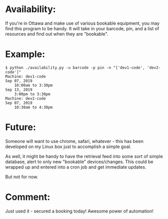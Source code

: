 Availability:
=============  
If you're in Ottawa and make use of various bookable equipment, you may
find this program to be handy.  It will take in your barcode, pin, and a
list of resources and find out when they are "bookable".

Example:
========
```
$ python ./availability.py -u barcode -p pin -n "['dev1-code', 'dev2-code']"  
Machine: dev1-code  
Sep 07, 2019  
	10:00am to 3:30pm  
Sep 13, 2019  
	3:00pm to 3:30pm  
Machine: dev2-code  
Sep 07, 2019  
	10:30am to 4:30pm
```

Future:  
=======  
Someone will want to use chrome, safari, whatever - this has been developed on my Linux box just to accomplish a simple goal.

As well, it might be handy to have the retrieval feed into some sort of simple database, alert to only new "bookable" devices/changes.  This could be wrapped up and entered into a cron job and get immediate updates.

But not for now.

Comment:  
========  
Just used it - secured a booking today!  Awesome power of automation!
